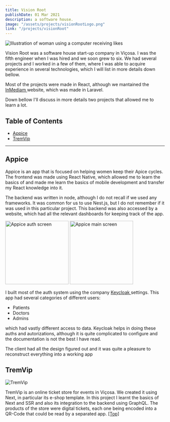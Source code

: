 ```yaml
---
title: Vision Root
publishDate: 01 Mar 2021
description: a software house.
image: "/assets/projects/visionRootLogo.png"
link: "/projects/visionRoot"
---
```


![Illustration of woman using a computer receiving likes](/assets/projects/visionroot.png)

Vision Root was a software house start-up company in Viçosa. I was the fifth engineer when I was hired and we soon grew to six. We had several projects and I worked in a few of them, where I was able to acquire experience in several technologies, which I will list in more details down bellow.

Most of the projects were made in React, although we mantained the <a href="https://inmediam.com.br/" target="blank"> InMediam </a> website, which was made in Laravel.

Down bellow I'll discuss in more details two projects that allowed me to learn a lot.

## <a name="top"></a> Table of Contents

- [Appice](#Appice)
- [TremVip](#TremVip)

---

## <a name="Appice"></a>Appice

Appice is an app that is focused on helping women keep their Apice cycles. The frontend was made using React Native, which allowed me to learn the basics of and made me learn the basics of mobile development and transfer my React knowledge into it.

The backend was written in node, although I do not recall if we used any frameworks. It was common for us to use Nest.js, but I do not remember if it was used in this particular project. This backend was also accessed by a website, which had all the relevant dashboards for keeping track of the app.

<img src="/assets/projects/appice-intro.jpg" width="200" alt="Appice auth screen" />
<img src="/assets/projects/appice-main.jpg" width="200" alt="Appice main screen" />

I built most of the auth system using the company <a href="https://www.keycloak.org/" target="blank"> Keycloak </a> settings. This app had several categories of different users:

- Patients
- Doctors
- Admins

which had vastly different access to data. Keycloak helps in doing these auths and autorizations, although it is quite complicated to configure and the documentation is not the best I have read.

The client had all the design figured out and it was quite a pleasure to reconstruct everything into a working app

## <a name="TremVip"></a>TremVip

![TremVip](/assets/projects/tremvip.png)

TremVip is an online ticket store for events in Viçosa. We created it using Next, in particular its e-shop template. In this project I learnt the basics of Next and SSR and also its integration to the backend using GraphQL.
The products of the store were digital tickets, each one being encoded into a QR-Code that could be read by a separated app.
[[Top]](#top)
